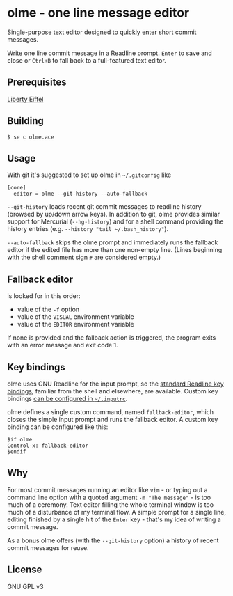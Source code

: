 # olme - one line message editor

Single-purpose text editor designed to quickly enter short commit messages.

Write one line commit message in a Readline prompt.
`Enter` to save and close or
`Ctrl+B` to fall back to a full-featured text editor.

## Prerequisites

[Liberty Eiffel](https://www.liberty-eiffel.org/)

## Building

`$ se c olme.ace`

## Usage

With git it's suggested to set up olme in `~/.gitconfig` like

```
[core]
  editor = olme --git-history --auto-fallback
```

`--git-history` loads recent git commit messages
to readline history (browsed by up/down arrow keys).
In addition to git, olme provides similar support for Mercurial
(`--hg-history`)
and for a shell command providing the history entries
(e.g. `--history "tail ~/.bash_history"`).

`--auto-fallback` skips the olme prompt and immediately runs
the fallback editor if the edited file has more than one
non-empty line.
(Lines beginning with the shell comment sign `#` are considered empty.)

## Fallback editor

is looked for in this order:

- value of the `-f` option
- value of the `VISUAL` environment variable
- value of the `EDITOR` environment variable

If none is provided and the fallback action is triggered,
the program exits with an error message and exit code 1.

## Key bindings

olme uses GNU Readline for the input prompt,
so the [standard Readline key bindings](https://tiswww.cwru.edu/php/chet/readline/readline.html#Readline-Interaction),
familiar from the shell and elsewhere, are available.
Custom key bindings
[can be configured in `~/.inputrc`](https://tiswww.cwru.edu/php/chet/readline/readline.html#Readline-Init-File).

olme defines a single custom command, named `fallback-editor`,
which closes the simple input prompt and runs the fallback editor.
A custom key binding can be configured like this:

```inputrc
$if olme
Control-x: fallback-editor
$endif
```

## Why

For most commit messages running an editor like `vim` -
or typing out a command line option with a quoted argument `-m "The message"` -
is too much of a ceremony.
Text editor filling the whole terminal window is too much of a disturbance
of my terminal flow.
A simple prompt for a single line, editing finished by a single hit
of the `Enter` key - that's my idea of writing a commit message.

As a bonus olme offers (with the `--git-history` option)
a history of recent commit messages for reuse.

## License

GNU GPL v3
